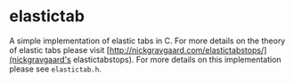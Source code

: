 elastictab
==========

A simple implementation of elastic tabs in C. For more details on the theory of
elastic tabs please visit
[http://nickgravgaard.com/elastictabstops/](nickgravgaard's elastictabstops).
For more details on this implementation please see `elastictab.h`.
